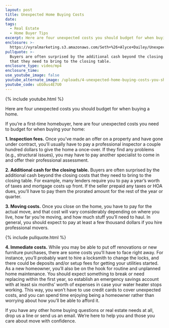 ```yaml
---
layout: post
title: Unexpected Home Buying Costs
date:
tags:
  - Real Estate
  - Home Buyer Tips
excerpt: Here are four unexpected costs you should budget for when buying a home.
enclosure: >-
  https://vyralmarketing.s3.amazonaws.com/Seth+%26+Alyce+Dailey/Unexpected+Home+Buying+Costs.mp4
pullquote: >-
  Buyers are often surprised by the additional cash beyond the closing costs
  that they need to bring to the closing table.
enclosure_type: video/mp4
enclosure_time:
use_youtube_image: false
youtube_alternate_image: /uploads/4-unexpected-home-buying-costs-you-should-budget-for-youtube-1.jpg
youtube_code: uEG0us4E7U0
---
```


{% include youtube.html %}

Here are four unexpected costs you should budget for when buying a home.&nbsp;

If you’re a first-time homebuyer, here are four unexpected costs you need to budget for when buying your home:

**1\. Inspection fees.** Once you’ve made an offer on a property and have gone under contract, you’ll usually have to pay a professional inspector a couple hundred dollars to give the home a once-over. If they find any problems (e.g., structural issues), you may have to pay another specialist to come in and offer their professional assessment.&nbsp;

**2\. Additional cash for the closing table.** Buyers are often surprised by the additional cash beyond the closing costs that they need to bring to the closing table. For example, many lenders require you to pay a year’s worth of taxes and mortgage costs up front. If the seller prepaid any taxes or HOA dues, you’ll have to pay them the prorated amount for the rest of the year or quarter.&nbsp;

**3\. Moving costs.** Once you close on the home, you have to pay for the actual move, and that cost will vary considerably depending on where you live, how far you’re moving, and how much stuff you’ll need to haul. In general, you should expect to pay at least a few thousand dollars if you hire professional movers.&nbsp;

{% include pullquote.html %}

**4\. Immediate costs.** While you may be able to put off renovations or new furniture purchases, there are some costs you’ll have to face right away. For instance, you’ll probably want to hire a locksmith to change the locks, and there could be deposits and/or setup fees for getting your utilities started. As a new homeowner, you’ll also be on the hook for routine and unplanned home maintenance. You should expect something to break or need replacing within the first year, so establish an emergency savings account with at least six months’ worth of expenses in case your water heater stops working. This way, you won’t have to use credit cards to cover unexpected costs, and you can spend time enjoying being a homeowner rather than worrying about how you’ll be able to afford it.&nbsp;

If you have any other home buying questions or real estate needs at all, drop us a line or send us an email. We’re here to help you and those you care about move with confidence.&nbsp;